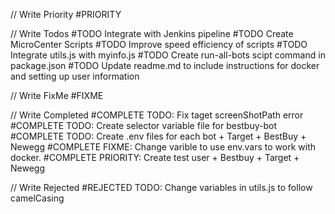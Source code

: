 // Write Priority
#PRIORITY

// Write Todos
#TODO Integrate with Jenkins pipeline
#TODO Create MicroCenter Scripts
#TODO Improve speed efficiency of scripts
#TODO Integrate utils.js with myinfo.js
#TODO Create run-all-bots scipt command in package.json
#TODO Update readme.md to include instructions for docker and setting up user information

// Write FixMe
#FIXME

// Write Completed
#COMPLETE TODO: Fix taget screenShotPath error
#COMPLETE TODO: Create selector variable file for bestbuy-bot 
#COMPLETE TODO: Create .env files for each bot
    +   Target
    +   BestBuy
    +   Newegg
#COMPLETE FIXME: Change varible to use env.vars to work with docker.
#COMPLETE PRIORITY: Create test user
    +   Bestbuy
    +   Target
    +   Newegg

// Write Rejected
#REJECTED TODO: Change variables in utils.js to follow camelCasing 